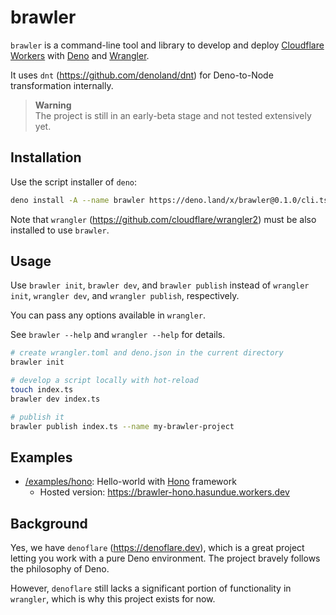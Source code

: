 # brawler

`brawler` is a command-line tool and library to develop and deploy
[Cloudflare Workers](https://workers.cloudflare.com) with
[Deno](https://deno.land) and
[Wrangler](https://developers.cloudflare.com/workers/wrangler/get-started).

It uses `dnt` (https://github.com/denoland/dnt) for Deno-to-Node transformation
internally.

> **Warning**\
> The project is still in an early-beta stage and not tested extensively yet.

## Installation

Use the script installer of `deno`:

```sh
deno install -A --name brawler https://deno.land/x/brawler@0.1.0/cli.ts
```

Note that `wrangler` (https://github.com/cloudflare/wrangler2) must be also
installed to use `brawler`.

## Usage

Use `brawler init`, `brawler dev`, and `brawler publish` instead of
`wrangler init`, `wrangler dev`, and `wrangler publish`, respectively.

You can pass any options available in `wrangler`.

See `brawler --help` and `wrangler --help` for details.

```sh
# create wrangler.toml and deno.json in the current directory
brawler init

# develop a script locally with hot-reload
touch index.ts
brawler dev index.ts

# publish it
brawler publish index.ts --name my-brawler-project
```

## Examples

- [/examples/hono](/examples/hono): Hello-world with
  [Hono](https://github.com/honojs/hono) framework
  - Hosted version: https://brawler-hono.hasundue.workers.dev

## Background

Yes, we have `denoflare` (https://denoflare.dev), which is a great project letting you work with a pure Deno environment. The project bravely follows the philosophy of Deno.

However, `denoflare` still lacks a significant portion of functionality in `wrangler`, which is why this project exists for now.
